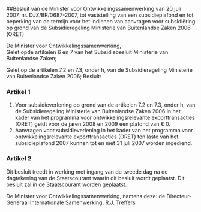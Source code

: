 <meta http-equiv='Content-Type' content='text/html; charset=utf-8' />

##Besluit van de Minister voor Ontwikkelingssamenwerking van 20 juli 2007, nr. DJZ/BR/0687-2007, tot vaststelling van een subsidieplafond en tot beperking van de termijn voor het indienen van aanvragen voor subsidiëring op grond van de Subsidieregeling Ministerie van Buitenlandse Zaken 2006 (ORET)

De Minister voor Ontwikkelingssamenwerking,  
Gelet opde artikelen 6  en 7 van het Subsidiebesluit Ministerie van Buitenlandse Zaken;

Gelet op de artikelen 7.2 en 7.3, onder h, van de Subsidieregeling Ministerie van Buitenlandse Zaken 2006;
Besluit:    

### Artikel  1  

1.  Voor subsidieverlening op grond van de artikelen 7.2 en 7.3, onder h, van de Subsidieregeling Ministerie van Buitenlandse Zaken 2006 in het kader van het programma voor ontwikkelingsrelevante exporttransacties (ORET) geldt voor de jaren 2008 en 2009 een plafond van € 0.   
2.  Aanvragen voor subsidieverlening in het kader van het programma voor ontwikkelingsrelevante exporttransacties (ORET) ten laste van het subsidieplafond 2007 kunnen tot en met 31 juli 2007 worden ingediend.  

### Artikel  2  

Dit besluit treedt in werking met ingang van de tweede dag na de dagtekening van de Staatscourant waarin dit besluit wordt geplaatst. 
Dit besluit zal in de Staatscourant worden geplaatst.  

De 
Minister voor Ontwikkelingssamenwerking, namens deze: de 
Directeur-Generaal Internationale Samenwerking, 
R.J. Treffers     
